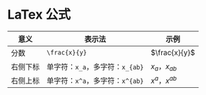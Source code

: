 # LaTex 公式

| 意义     | 表示法                          | 示例            |
| -------- | ------------------------------- | --------------- |
| 分数     | `\frac{x}{y}`                   | $\frac{x}{y}$   |
| 右侧下标 | 单字符：`x_a`，多字符：`x_{ab}` | $x_a$，$x_{ab}$ |
| 右侧上标 | 单字符：`x^a`，多字符：`x^{ab}` | $x^a$，$x^{ab}$ |
